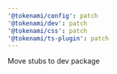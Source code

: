 ```yaml
---
'@tokenami/config': patch
'@tokenami/dev': patch
'@tokenami/css': patch
'@tokenami/ts-plugin': patch
---
```


Move stubs to dev package
